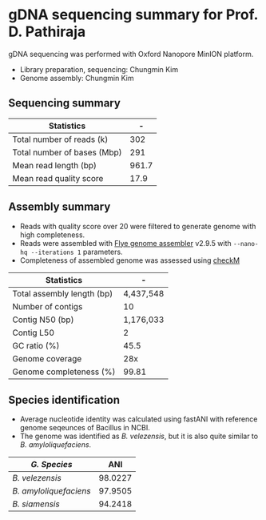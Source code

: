 # gDNA sequencing summary for Prof. D. Pathiraja

gDNA sequencing was performed with Oxford Nanopore MinION platform.

* Library preparation, sequencing: Chungmin Kim
* Genome assembly: Chungmin Kim

## Sequencing summary

Statistics | -
---- | ----
Total number of reads (k) | 302
Total number of bases (Mbp) | 291
Mean read length (bp) | 961.7
Mean read quality score | 17.9

## Assembly summary

* Reads with quality score over 20 were filtered to generate genome with high completeness.
* Reads were assembled with [Flye genome assembler](https://github.com/fenderglass/Flye) v2.9.5 with `--nano-hq --iterations 1` parameters.
* Completeness of assembled genome was assessed using [checkM](https://github.com/Ecogenomics/CheckM)


Statistics | -
---- | ----
Total assembly length (bp) | 4,437,548
Number of contigs | 10
Contig N50 (bp) | 1,176,033
Contig L50 | 2
GC ratio (%) | 45.5
Genome coverage | 28x
Genome completeness (%) | 99.81

## Species identification

* Average nucleotide identity was calculated using fastANI with reference genome seqeunces of Bacillus in NCBI.
* The genome was identified as _B. velezensis_, but it is also quite similar to _B. amyloliquefaciens_.

_G. Species_ | ANI
---- | ----
_B. velezensis_ | 98.0227
_B. amyloliquefaciens_ | 97.9505
_B. siamensis_ | 94.2418
